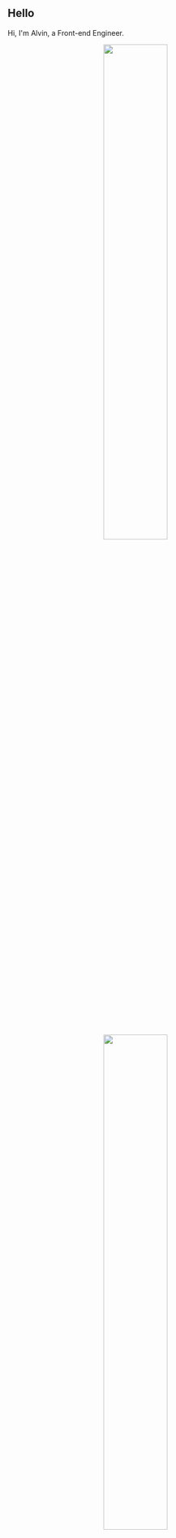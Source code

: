 ## Hello
Hi, I'm Alvin, a Front-end Engineer.

<p align="center">
  <img height="50%" width="auto" src ="https://github-readme-stats.vercel.app/api?username=achen718&show_icons=true&count_private=true&theme=dracula&hide_border=true&hide=issues,contribs&bg_color=00000000">
  <img height="50%" width="auto" src ="https://github-readme-stats.vercel.app/api/top-langs/?username=achen718&layout=compact&hide_border=true&theme=dracula&bg_color=00000000&langs_count=6&hide=jupyter%20notebook,tex,css,php&exclude_repo=Pacman-AI">

  <!--START_SECTION:waka-->

```txt
Other        6 mins          ████████████▓░░░░░░░░░░░░   50.56 %
Markdown     5 mins          ███████████░░░░░░░░░░░░░░   44.05 %
TypeScript   0 secs          █▒░░░░░░░░░░░░░░░░░░░░░░░   05.39 %
```

<!--END_SECTION:waka-->
  <br>
  <br>
</p>
